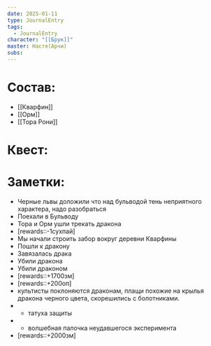 ```yaml
---
date: 2025-01-11
type: JournalEntry
tags:
  - JournalEntry
character: "[[Брук]]"
master: Настя(Арчи)
subs:
---
```

# Состав:
- [[Кварфин]]
- [[Орм]]
- [[Тора Рони]]
# Квест:


# Заметки:
- Черные львы доложили что над бульводой тень неприятного характера, надо разобраться
- Поехали в Бульводу
- Тора и Орм ушли трекать дракона
- [rewards::-1сухпай]
- Мы начали строить забор вокруг деревни Кварфины
- Пошли к дракону
- Завязалась драка
- Убили дракона
- Убили драконом
- [rewards::+1700зм]
- [rewards::+200оп]
- культисты поклоняются драконам, плащи похожие на крылья дракона черного цвета, скорешились с болотниками.
- + татуха защиты
- + волшебная палочка неудавшегося эксперимента
- [rewards::+2000зм]